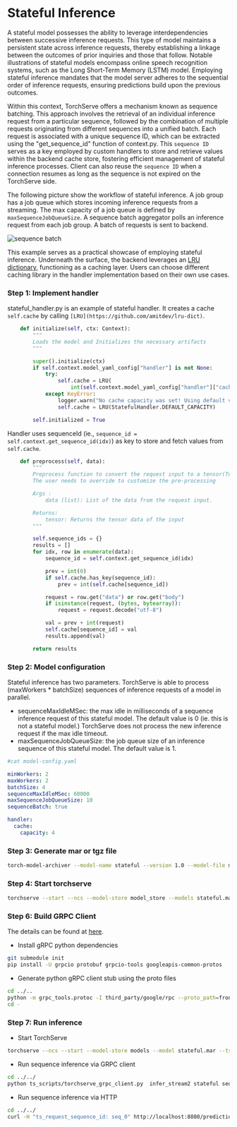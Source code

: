 # Stateful Inference

A stateful model possesses the ability to leverage interdependencies between successive inference requests. This type of model maintains a persistent state across inference requests, thereby establishing a linkage between the outcomes of prior inquiries and those that follow. Notable illustrations of stateful models encompass online speech recognition systems, such as the Long Short-Term Memory (LSTM) model. Employing stateful inference mandates that the model server adheres to the sequential order of inference requests, ensuring predictions build upon the previous outcomes.

Within this context, TorchServe offers a mechanism known as sequence batching. This approach involves the retrieval of an individual inference request from a particular sequence, followed by the combination of multiple requests originating from different sequences into a unified batch. Each request is associated with a unique sequence ID, which can be extracted using the "get_sequence_id" function of context.py. This `sequence ID` serves as a key employed by custom handlers to store and retrieve values within the backend cache store, fostering efficient management of stateful inference processes. Client can also reuse the `sequence ID` when a connection resumes as long as the sequence is not expired on the TorchServe side.

The following picture show the workflow of stateful inference. A job group has a job queue which stores incoming inference requests from a streaming. The max capacity of a job queue is defined by `maxSequenceJobQueueSize`. A sequence batch aggregator polls an inference request from each job group. A batch of requests is sent to backend.

![sequence batch](../../docs/images/stateful_batch.jpg)

This example serves as a practical showcase of employing stateful inference. Underneath the surface, the backend leverages an [LRU dictionary](https://github.com/amitdev/lru-dict), functioning as a caching layer. Users can choose different caching library in the handler implementation based on their own use cases.

### Step 1: Implement handler

stateful_handler.py is an example of stateful handler. It creates a cache `self.cache` by calling `[LRU](https://github.com/amitdev/lru-dict)`.

```python
    def initialize(self, ctx: Context):
        """
        Loads the model and Initializes the necessary artifacts
        """

        super().initialize(ctx)
        if self.context.model_yaml_config["handler"] is not None:
            try:
                self.cache = LRU(
                    int(self.context.model_yaml_config["handler"]["cache"]["capacity"]))
            except KeyError:
                logger.warn("No cache capacity was set! Using default value.")
                self.cache = LRU(StatefulHandler.DEFAULT_CAPACITY)

        self.initialized = True
```

Handler uses sequenceId (ie., `sequence_id = self.context.get_sequence_id(idx)`) as key to store and fetch values from `self.cache`.

```python
    def preprocess(self, data):
        """
        Preprocess function to convert the request input to a tensor(Torchserve supported format).
        The user needs to override to customize the pre-processing

        Args :
            data (list): List of the data from the request input.

        Returns:
            tensor: Returns the tensor data of the input
        """

        self.sequence_ids = {}
        results = []
        for idx, row in enumerate(data):
            sequence_id = self.context.get_sequence_id(idx)

            prev = int(0)
            if self.cache.has_key(sequence_id):
                prev = int(self.cache[sequence_id])

            request = row.get("data") or row.get("body")
            if isinstance(request, (bytes, bytearray)):
                request = request.decode("utf-8")

            val = prev + int(request)
            self.cache[sequence_id] = val
            results.append(val)

        return results
```

### Step 2: Model configuration

Stateful inference has two parameters. TorchServe is able to process (maxWorkers * batchSize) sequences of inference requests of a model in parallel.
* sequenceMaxIdleMSec: the max idle in milliseconds of a sequence inference request of this stateful model. The default value is 0 (ie. this is not a stateful model.) TorchServe does not process the new inference request if the max idle timeout.
* maxSequenceJobQueueSize: the job queue size of an inference sequence of this stateful model. The default value is 1.


```yaml
#cat model-config.yaml

minWorkers: 2
maxWorkers: 2
batchSize: 4
sequenceMaxIdleMSec: 60000
maxSequenceJobQueueSize: 10
sequenceBatch: true

handler:
  cache:
    capacity: 4
```

### Step 3: Generate mar or tgz file

```bash
torch-model-archiver --model-name stateful --version 1.0 --model-file model.py --serialized-file model_cnn.pt --handler stateful_handler.py -r requirements.txt --config-file model-config.yaml
```

### Step 4: Start torchserve

```bash
torchserve --start --ncs --model-store model_store --models stateful.mar
```

### Step 6: Build GRPC Client
The details can be found at [here](https://github.com/pytorch/serve/blob/master/docs/grpc_api.md).
* Install gRPC python dependencies
```bash
git submodule init
pip install -U grpcio protobuf grpcio-tools googleapis-common-protos
```

* Generate python gRPC client stub using the proto files
```bash
cd ../..
python -m grpc_tools.protoc -I third_party/google/rpc --proto_path=frontend/server/src/main/resources/proto/ --python_out=ts_scripts --grpc_python_out=ts_scripts frontend/server/src/main/resources/proto/inference.proto frontend/server/src/main/resources/proto/management.proto
cd -
```

### Step 7: Run inference
* Start TorchServe

```bash
torchserve --ncs --start --model-store models --model stateful.mar --ts-config config.properties
```

* Run sequence inference via GRPC client
```bash
cd ../../
python ts_scripts/torchserve_grpc_client.py  infer_stream2 stateful seq_0 examples/stateful/sample/sample1.txt,examples/stateful/sample/sample2.txt,examples/stateful/sample/sample3.txt
```

* Run sequence inference via HTTP
```bash
cd ../../
curl -H "ts_request_sequence_id: seq_0" http://localhost:8080/predictions/stateful -T examples/stateful/sample/sample1.txt
```
